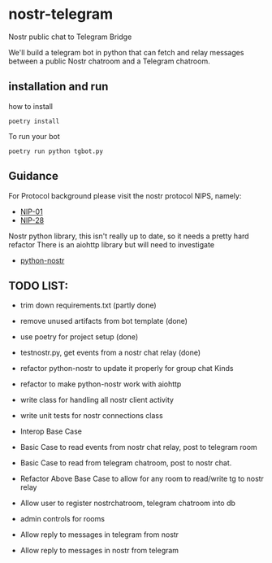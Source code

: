 # nostr-telegram
Nostr public chat to Telegram Bridge

We'll build a telegram bot in python
that can fetch and relay messages between a public Nostr chatroom and a Telegram chatroom. 

## installation and run

how to install

```
poetry install 
```

To run your bot
```
poetry run python tgbot.py
```

## Guidance

For Protocol background please visit the nostr protocol NIPS, 
namely:

- [NIP-01](https://github.com/nostr-protocol/nips/blob/master/01.md)
- [NIP-28](https://github.com/nostr-protocol/nips/blob/master/28.md)


Nostr python library, this isn't really up to date, so it needs a pretty hard refactor
There is an aiohttp library but will need to investigate
- [python-nostr](https://github.com/jeffthibault/python-nostr)


## TODO LIST: 

- trim down requirements.txt (partly done)
- remove unused artifacts from bot template (done)
- use poetry for project setup (done)
- testnostr.py, get events from a nostr chat relay (done)

- refactor python-nostr to update it properly for group chat Kinds
- refactor to make python-nostr work with aiohttp
- write class for handling all nostr client activity
- write unit tests for nostr connections class

- Interop Base Case
- Basic Case to read events from nostr chat relay, post to telegram room
- Basic Case to read from telegram chatroom, post to nostr chat. 

- Refactor Above Base Case to allow for any room to read/write tg to nostr relay
- Allow user to register nostrchatroom, telegram chatroom into db
- admin controls for rooms
- Allow reply to messages in telegram from nostr
- Allow reply to messages in nostr from telegram
